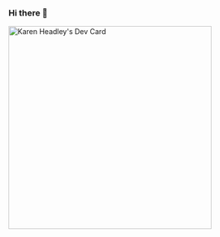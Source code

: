 ### Hi there 👋

<a href="https://app.daily.dev/khdevtt"><img src="https://api.daily.dev/devcards/f5a86b79e7a44e06bceeabb957dd0611.png?r=hp2" width="400" alt="Karen Headley's Dev Card"/></a>

<!--
**KHDEVTT/KHDEVTT** is a ✨ _special_ ✨ repository because its `README.md` (this file) appears on your GitHub profile.

Here are some ideas to get you started:

- 🔭 I’m currently working on ...
- 🌱 I’m currently learning ...
- 👯 I’m looking to collaborate on ...
- 🤔 I’m looking for help with ...
- 💬 Ask me about ...
- 📫 How to reach me: ...
- 😄 Pronouns: ...
- ⚡ Fun fact: ...
-->
